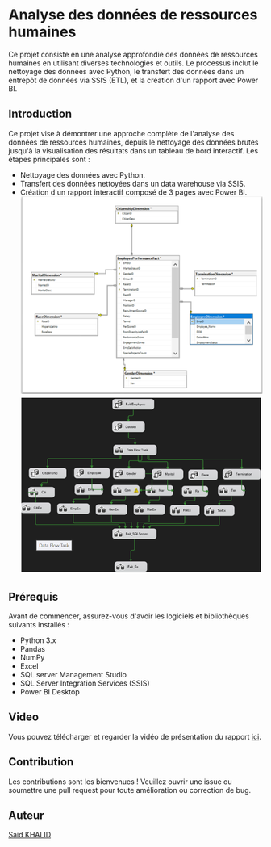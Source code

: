# Analyse des données de ressources humaines

Ce projet consiste en une analyse approfondie des données de ressources humaines en utilisant diverses technologies et outils. Le processus inclut le nettoyage des données avec Python, le transfert des données dans un entrepôt de données via SSIS (ETL), et la création d'un rapport avec Power BI.

## Introduction

Ce projet vise à démontrer une approche complète de l'analyse des données de ressources humaines, depuis le nettoyage des données brutes jusqu'à la visualisation des résultats dans un tableau de bord interactif. Les étapes principales sont :

- Nettoyage des données avec Python.
- Transfert des données nettoyées dans un data warehouse via SSIS.
- Création d'un rapport interactif composé de 3 pages avec Power BI.
![Schéma du projet](DW_schema.png)
![Schéma du projet](ETL_schema.png)



## Prérequis

Avant de commencer, assurez-vous d'avoir les logiciels et bibliothèques suivants installés :

- Python 3.x
- Pandas
- NumPy
- Excel
- SQL server Management Studio
- SQL Server Integration Services (SSIS)
- Power BI Desktop
  

## Video
Vous pouvez télécharger et regarder la vidéo de présentation du rapport [ici](Dashboard.mp4).


## Contribution
Les contributions sont les bienvenues ! Veuillez ouvrir une issue ou soumettre une pull request pour toute amélioration ou correction de bug.
## Auteur
[Said KHALID](https://github.com/Said02KHalid) 
